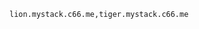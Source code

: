 <!-- usedin: [ _includes/_inlines/Databases/common/mongodb-replica-sets/mongodb-replica-sets_environment-variables-v1.md] -->

```
lion.mystack.c66.me,tiger.mystack.c66.me
```
